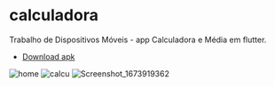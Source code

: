 # calculadora

Trabalho de Dispositivos Móveis - app Calculadora e Média em flutter.

- [Download apk](https://github.com/LeonardoMass/calculadora/blob/main/DisMoveis2022.apk)

![home](https://user-images.githubusercontent.com/91036587/213034060-3f98a22e-971b-445d-b447-2ec05e801f20.png)
![calcu](https://user-images.githubusercontent.com/91036587/213034077-726911d1-3076-4d91-9a37-30cfec306915.png)
![Screenshot_1673919362](https://user-images.githubusercontent.com/91036587/213034087-fcdb95be-ee8e-4269-b888-14ea78bd644b.png)
